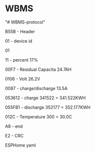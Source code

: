 # WBMS
"# WBMS-protocol" 

B55B - Header

01 - device id

01

11 - percent 17%

00F7  - Residual Capacita 24.7AH

0106  - Volt 26.2V

0087 - charge/discharge 13.5A

053612 - charge 341522 = 341.522KWH

055FB1 - discharge 352177 = 352.177KWH

012C - Temperature 300 = 30.0C

A8 - end

E2 - CRC


ESPHome yaml
